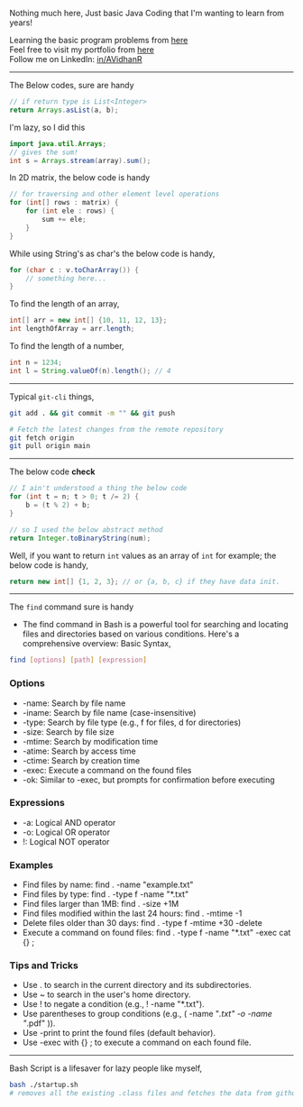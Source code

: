 Nothing much here, Just basic Java Coding that I'm wanting to learn from years!

Learning the basic program problems from [here](https://www.geeksforgeeks.org/basic-programming-problems/) \
Feel free to visit my portfolio from [here](https://itsvidhanreddy.vercel.app) \
Follow me on LinkedIn: [in/AVidhanR](https://linkedin.com/in/AVidhanR) 

---

The Below codes, sure are handy
```java
// if return type is List<Integer>
return Arrays.asList(a, b);
```
I'm lazy, so I did this

```java
import java.util.Arrays;
// gives the sum!
int s = Arrays.stream(array).sum();
```
In 2D matrix, the below code is handy
```java
// for traversing and other element level operations
for (int[] rows : matrix) {
    for (int ele : rows) {
        sum += ele;
    }
}
```
While using String's as char's the below code is handy,
```java
for (char c : v.toCharArray()) {
    // something here...    
}
```
To find the length of an array,
```java
int[] arr = new int[] {10, 11, 12, 13};
int lengthOfArray = arr.length;
```
To find the length of a number,
```java
int n = 1234;
int l = String.valueOf(n).length(); // 4
```

---

Typical `git-cli` things,
```bash
git add . && git commit -m "" && git push
```
```bash
# Fetch the latest changes from the remote repository
git fetch origin
git pull origin main
```

---

The below code **check**
```java
// I ain't understood a thing the below code
for (int t = n; t > 0; t /= 2) {
    b = (t % 2) + b;
}

// so I used the below abstract method
return Integer.toBinaryString(num);
```
Well, if you want to return `int` values as an array of `int` for example; the below code is handy,
```java
return new int[] {1, 2, 3}; // or {a, b, c} if they have data init.
```

---

The `find` command sure is handy
- The find command in Bash is a powerful tool for searching and locating files and directories based on various conditions. Here's a comprehensive overview:
Basic Syntax,
```bash
find [options] [path] [expression]
```
### Options
- -name: Search by file name
- -iname: Search by file name (case-insensitive)
- -type: Search by file type (e.g., f for files, d for directories)
- -size: Search by file size
- -mtime: Search by modification time
- -atime: Search by access time
- -ctime: Search by creation time
- -exec: Execute a command on the found files
- -ok: Similar to -exec, but prompts for confirmation before executing
### Expressions
- -a: Logical AND operator
- -o: Logical OR operator
- !: Logical NOT operator
### Examples
- Find files by name: find . -name "example.txt"
- Find files by type: find . -type f -name "*.txt"
- Find files larger than 1MB: find . -size +1M
- Find files modified within the last 24 hours: find . -mtime -1
- Delete files older than 30 days: find . -type f -mtime +30 -delete
- Execute a command on found files: find . -type f -name "*.txt" -exec cat {} \;
### Tips and Tricks
- Use . to search in the current directory and its subdirectories.
- Use ~ to search in the user's home directory.
- Use ! to negate a condition (e.g., ! -name "*.txt").
- Use parentheses to group conditions (e.g., ( -name "*.txt" -o -name "*.pdf" )).
- Use -print to print the found files (default behavior).
- Use -exec with {} \; to execute a command on each found file.

---
 Bash Script is a lifesaver for lazy people like myself,
 ```bash
 bash ./startup.sh
 # removes all the existing .class files and fetches the data from github on latest changes
 ```